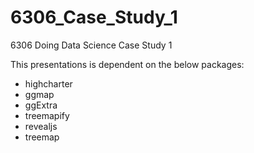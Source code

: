 # 6306_Case_Study_1
6306 Doing Data Science Case Study 1

This presentations is dependent on the below packages:
- highcharter
- ggmap
- ggExtra
- treemapify
- revealjs
- treemap
